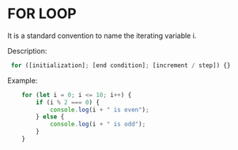 # FOR LOOP


It is a standard convention to name the iterating variable i.

Description:
```js
 for ([initialization]; [end condition]; [increment / step]) {}
```

Example: 

```js
    for (let i = 0; i <= 10; i++) {
        if (i % 2 === 0) {
            console.log(i + " is even");
        } else {
            console.log(i + " is odd");
        }
    }
```